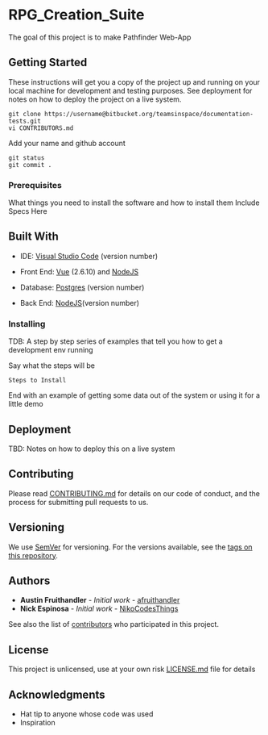 # RPG_Creation_Suite

The goal of this project is to make Pathfinder Web-App

## Getting Started

These instructions will get you a copy of the project up and running on your local machine for development and testing purposes. See deployment for notes on how to deploy the project on a live system.

```
git clone https://username@bitbucket.org/teamsinspace/documentation-tests.git
vi CONTRIBUTORS.md
```
Add your name and github account
```
git status
git commit .
```
### Prerequisites

What things you need to install the software and how to install them
Include Specs Here

## Built With
* IDE: [Visual Studio Code](https://code.visualstudio.com/download) (version number)

* Front End: [Vue](https://vuejs.org/v2/guide/installation.html) (2.6.10) and [NodeJS](https://nodejs.org/en/download/)

* Database: [Postgres](https://www.postgresql.org/download/) (version number)

* Back End: [NodeJS](https://nodejs.org/en/download/)(version number)

### Installing

TDB: A step by step series of examples that tell you how to get a development env running

Say what the steps will be
```
Steps to Install
```

End with an example of getting some data out of the system or using it for a little demo

## Deployment

TBD: Notes on how to deploy this on a live system

## Contributing

Please read [CONTRIBUTING.md](https://github.com/NikoCodesThings/RPG_Creation_Suite/CONTRIBUTING.md) for details on our code of conduct, and the process for submitting pull requests to us.

## Versioning

We use [SemVer](http://semver.org/) for versioning. For the versions available, see the [tags on this repository](https://github.com/NikoCodesThings/RPG_Creation_Suite/tags).

## Authors

* **Austin Fruithandler** - *Initial work* - [afruithandler](https://github.com/afruithandler)
* **Nick Espinosa** - *Initial work* - [NikoCodesThings](https://github.com/NikoCodesThings)

See also the list of [contributors](https://github.com/NikoCodesThings/RPG_Creation_Suite/CONTRIBUTORS.md) who participated in this project.

## License

This project is unlicensed, use at your own risk [LICENSE.md](LICENSE.md) file for details

## Acknowledgments

* Hat tip to anyone whose code was used
* Inspiration